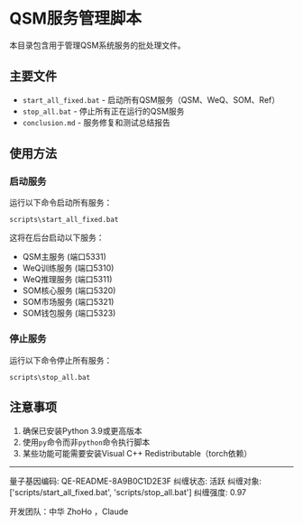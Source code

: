 # QSM服务管理脚本

本目录包含用于管理QSM系统服务的批处理文件。

## 主要文件

- `start_all_fixed.bat` - 启动所有QSM服务（QSM、WeQ、SOM、Ref）
- `stop_all.bat` - 停止所有正在运行的QSM服务
- `conclusion.md` - 服务修复和测试总结报告

## 使用方法

### 启动服务
运行以下命令启动所有服务：
```
scripts\start_all_fixed.bat
```

这将在后台启动以下服务：
- QSM主服务 (端口5331)
- WeQ训练服务 (端口5310)
- WeQ推理服务 (端口5311)
- SOM核心服务 (端口5320)
- SOM市场服务 (端口5321)
- SOM钱包服务 (端口5323)

### 停止服务
运行以下命令停止所有服务：
```
scripts\stop_all.bat
```

## 注意事项

1. 确保已安装Python 3.9或更高版本
2. 使用`py`命令而非`python`命令执行脚本
3. 某些功能可能需要安装Visual C++ Redistributable（torch依赖）

---

量子基因编码: QE-README-8A9B0C1D2E3F
纠缠状态: 活跃
纠缠对象: ['scripts/start_all_fixed.bat', 'scripts/stop_all.bat']
纠缠强度: 0.97

开发团队：中华 ZhoHo ，Claude 